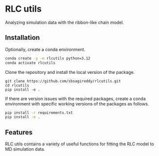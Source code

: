 # RLC utils

Analyzing simulation data with the ribbon-like chain model.

## Installation

Optionally, create a conda environment.
```bash
conda create -y -n rlcutils python=3.12
conda activate rlcutils
```

Clone the repository and install the local version of the package.
```
git clone https://github.com/sbsagireddy/rlcutils.git
cd rlcutils
pip install -e .
```

If there are version issues with the required packages, create a conda environment with specific working versions of the packages as follows.
```bash
pip install -r requirements.txt
pip install -e .
```

## Features

RLC utils contains a variety of useful functions for fitting the RLC model to MD simulation data.